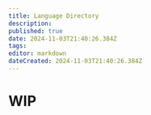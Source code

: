 ```yaml
---
title: Language Directory
description: 
published: true
date: 2024-11-03T21:40:26.384Z
tags: 
editor: markdown
dateCreated: 2024-11-03T21:40:26.384Z
---
```


# WIP